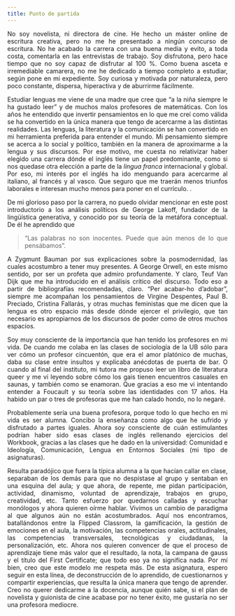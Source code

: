 ```yaml
---
title: Punto de partida
---
```

<P><DIV ALIGN="justify"> No soy novelista, ni directora de cine. He hecho un máster online de escritura creativa, pero no me he presentado a ningún concurso de escritura. No he acabado la carrera con una buena media y evito, a toda costa, comentarla en las entrevistas de trabajo. Soy disfrutona, pero hace tiempo que no soy capaz de disfrutar al 100 %.  Como buena asceta e irremediable camarera, no me he dedicado a tiempo completo a estudiar, según pone en mi expediente. Soy curiosa y motivada por naturaleza, pero poco constante, dispersa, hiperactiva y de aburrirme fácilmente. </DIV>


 <P><DIV ALIGN="justify">Estudiar lenguas me viene de una madre que cree que “a la niña siempre le ha gustado leer” y de muchos malos profesores de matemáticas. Con los años he entendido que invertir pensamientos en lo que me creí como válida se ha convertido en la única manera que tengo de acercarme a las distintas realidades. Las lenguas, la literatura y la comunicación se han convertido en mi herramienta preferida para entender el mundo. Mi pensamiento siempre se acerca a lo social y político, también en la manera de aproximarme a la lengua y sus discursos. Por ese motivo, me cuesta no relativizar haber elegido una carrera dónde el inglés tiene un papel predominante, como si nos quedase otra elección a parte de la <i>lingua franca</i> internacional y global. Por eso, mi interés por el inglés ha ido menguando para acercarme al italiano, al francés y al vasco. Que seguro que me traerán menos triunfos laborales e interesan mucho menos para poner en el currículo. . </DIV>


<P><DIV ALIGN="justify">De mi glorioso paso por la carrera, no puedo olvidar mencionar en este post introductorio a los análisis políticos de George Lakoff, fundador de la lingüística generativa, y conocido por su teoría de la metáfora conceptual. De él he aprendido que 

>“Las palabras no son inocentes. Puede que aún menos de lo que pensábamos”. 

A Zygmunt Bauman por sus explicaciones sobre la posmodernidad, las cuales acostumbro a tener muy presentes. A George Orwell, en este mismo sentido, por ser un profeta que admiro profundamente. Y claro, Teuf Van Dijk que me ha introducido en el análisis crítico del discurso. Todo eso a partir de bibliografías recomendadas, claro. “Per acabar-ho d’adobar”, siempre me acompañan los pensamientos de Virgine Despentes, Paul B. Preciado, Cristina Fallarás, y otras muchas feministas que me dicen que la lengua es otro espacio más desde dónde ejercer el privilegio, que tan necesario es apropiarnos de los discursos de poder como de otros muchos espacios.  </DIV>

<P><DIV ALIGN="justify">Soy muy consciente de la importancia que han tenido los profesores en mi vida. De cuando me colaba en las clases de sociología de la UB sólo para ver cómo un profesor cincuentón, que era el amor platónico de muchas, daba su clase entre insultos  y explicaba anécdotas de puerta de bar. O cuando al final del instituto, mi tutora me propuso leer un libro de literatura queer y me vi leyendo sobre cómo los gais tienen encuentros casuales en saunas, y también como se enamoran. Que gracias a eso me vi intentando entender a Foucault  y su teoría sobre las identidades con 17 años. Ha habido un par o tres de profesoras que me han calado hondo, no lo negaré. </DIV>

<P><DIV ALIGN="justify">Probablemente sería una buena profesora, porque todo lo que hecho en mi vida es ser alumna. Concibo la enseñanza como algo que he sufrido y disfrutado a partes iguales. Ahora soy consciente de cuán estimulantes podrían haber sido esas clases de inglés rellenando ejercicios del Workbook, gracias a las clases que he dado en la universidad: Comunidad e Ideología, Comunicación, Lengua en Entornos Sociales (mi tipo de asignaturas). </DIV>

<P><DIV ALIGN="justify">Resulta paradójico que fuera la típica alumna a la que hacían callar en clase, separaban de los demás para que no despistase al grupo y sentaban en una esquina del aula; y que ahora, de repente, me pidan participación, actividad, dinamismo, voluntad de aprendizaje, trabajos en grupo, creatividad, etc. Tanto esfuerzo por quedarnos calladas y escuchar monólogos y ahora quieren oírme hablar. Vivimos un cambio de paradigma al que algunos aún no están acostumbrados. Aquí nos encontramos, batallándonos entre la Flipped Classrom, la gamificación, la gestión de emociones en el aula, la motivación, las competencias orales, actitudinales, las competencias transversales, tecnológicas y ciudadanas, la personalización, etc. Ahora nos quieren convencer de que el proceso de aprendizaje tiene más valor que el resultado, la nota, la campana de gauss y el  título del First Certificate; que todo eso ya no significa nada. Por mí bien, creo que este modelo me respeta más. De esta asignatura, espero seguir en esta línea, de deconstrucción de lo aprendido, de cuestionarnos y compartir experiencias, que resulta la única manera que tengo de aprender. Creo no querer dedicarme a la docencia, aunque quién sabe, si el plan de novelista y guionista de cine acabase por no tener éxito, me gustaría no ser una profesora mediocre. </DIV>
